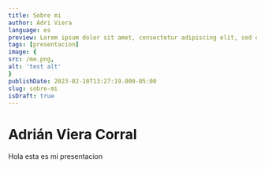 ```yaml
---
title: Sobre mi
author: Adri Viera
language: es
preview: Lorem ipsum dolor sit amet, consectetur adipiscing elit, sed do eiusmod tempor incididunt ut labore et dolore magna aliqua. Ut enim ad minim veniam, quis nostrud exercitation ullamco laboris nisi ut aliquip ex ea commodo consequat. Duis aute irure dolor in reprehenderit in voluptate velit esse cillum dolore eu fugiat nulla pariatur. Excepteur sint occaecat cupidatat non proident, sunt in culpa qui officia deserunt mollit anim id est laborum.
tags: [presentacion]
image: {
src: /me.png,
alt: 'test alt'
}
publishDate: 2023-02-10T13:27:19.000-05:00
slug: sobre-mi
isDraft: true
---
```


# Adrián Viera Corral

Hola esta es mi presentacion
